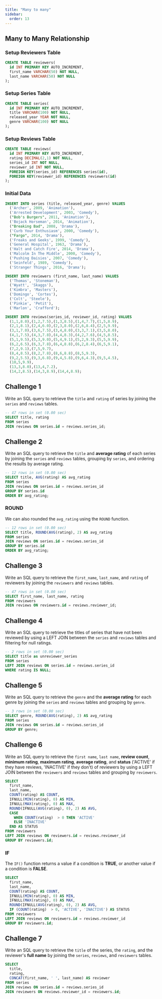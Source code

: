 ```yaml
---
title: "Many to many"
sidebar:
  order: 13
---
```


## Many to Many Relationship

### Setup Reviewers Table

```sql
CREATE TABLE reviewers(
  id INT PRIMARY KEY AUTO_INCREMENT,
  first_name VARCHAR(50) NOT NULL,
  last_name VARCHAR(50) NOT NULL
);
```

### Setup Series Table

```sql
CREATE TABLE series(
  id INT PRIMARY KEY AUTO_INCREMENT,
  title VARCHAR(100) NOT NULL,
  released_year YEAR NOT NULL,
  genre VARCHAR(100) NOT NULL
);
```

### Setup Reviews Table

```sql
CREATE TABLE reviews(
  id INT PRIMARY KEY AUTO_INCREMENT,
  rating DECIMAL(2,1) NOT NULL,
  series_id INT NOT NULL,
  reviewer_id INT NOT NULL,
  FOREIGN KEY(series_id) REFERENCES series(id),
  FOREIGN KEY(reviewer_id) REFERENCES reviewers(id)
);
```

### Initial Data

```sql
INSERT INTO series (title, released_year, genre) VALUES
  ('Archer', 2009, 'Animation'),
  ('Arrested Development', 2003, 'Comedy'),
  ("Bob's Burgers", 2011, 'Animation'),
  ('Bojack Horseman', 2014, 'Animation'),
  ("Breaking Bad", 2008, 'Drama'),
  ('Curb Your Enthusiasm', 2000, 'Comedy'),
  ("Fargo", 2014, 'Drama'),
  ('Freaks and Geeks', 1999, 'Comedy'),
  ('General Hospital', 1963, 'Drama'),
  ('Halt and Catch Fire', 2014, 'Drama'),
  ('Malcolm In The Middle', 2000, 'Comedy'),
  ('Pushing Daisies', 2007, 'Comedy'),
  ('Seinfeld', 1989, 'Comedy'),
  ('Stranger Things', 2016, 'Drama');
```

```sql
INSERT INTO reviewers (first_name, last_name) VALUES
  ('Thomas', 'Stoneman'),
  ('Wyatt', 'Skaggs'),
  ('Kimbra', 'Masters'),
  ('Domingo', 'Cortes'),
  ('Colt', 'Steele'),
  ('Pinkie', 'Petit'),
  ('Marlon', 'Crafford');
```

```sql
INSERT INTO reviews(series_id, reviewer_id, rating) VALUES
  (1,1,8.0),(1,2,7.5),(1,3,8.5),(1,4,7.7),(1,5,8.9),
  (2,1,8.1),(2,4,6.0),(2,3,8.0),(2,6,8.4),(2,5,9.9),
  (3,1,7.0),(3,6,7.5),(3,4,8.0),(3,3,7.1),(3,5,8.0),
  (4,1,7.5),(4,3,7.8),(4,4,8.3),(4,2,7.6),(4,5,8.5),
  (5,1,9.5),(5,3,9.0),(5,4,9.1),(5,2,9.3),(5,5,9.9),
  (6,2,6.5),(6,3,7.8),(6,4,8.8),(6,2,8.4),(6,5,9.1),
  (7,2,9.1),(7,5,9.7),
  (8,4,8.5),(8,2,7.8),(8,6,8.8),(8,5,9.3),
  (9,2,5.5),(9,3,6.8),(9,4,5.8),(9,6,4.3),(9,5,4.5),
  (10,5,9.9),
  (13,3,8.0),(13,4,7.2),
  (14,2,8.5),(14,3,8.9),(14,4,8.9);
```

## Challenge 1

Write an SQL query to retrieve the `title` and `rating` of series by joining the `series` and `reviews` tables.

```sql
-- 47 rows in set (0.00 sec)
SELECT title, rating
FROM series
JOIN reviews ON series.id = reviews.series_id;
```

## Challenge 2

Write an SQL query to retrieve the `title` and **average rating** of each series by joining the `series` and `reviews` tables, grouping by `series`, and ordering the results by average rating.

```sql
-- 12 rows in set (0.00 sec)
SELECT title, AVG(rating) AS avg_rating
FROM series
JOIN reviews ON series.id = reviews.series_id
GROUP BY series.id
ORDER BY avg_rating;
```

### ROUND

We can also rounded the `avg_rating` using the `ROUND` function.

```sql
-- 12 rows in set (0.00 sec)
SELECT title, ROUND(AVG(rating), 2) AS avg_rating
FROM series
JOIN reviews ON series.id = reviews.series_id
GROUP BY series.id
ORDER BY avg_rating;
```

## Challenge 3

Write an SQL query to retrieve the `first_name`, `last_name`, and `rating` of reviewers by joining the `reviewers` and `reviews` tables.

```sql
-- 47 rows in set (0.00 sec)
SELECT first_name, last_name, rating
FROM reviewers
JOIN reviews ON reviewers.id = reviews.reviewer_id;
```

## Challenge 4

Write an SQL query to retrieve the titles of series that have not been reviewed by using a LEFT JOIN between the `series` and `reviews` tables and filtering for null ratings.

```sql
-- 2 rows in set (0.00 sec)
SELECT title as unreviewer_series
FROM series
LEFT JOIN reviews ON series.id = reviews.series_id
WHERE rating IS NULL;
```

## Challenge 5

Write an SQL query to retrieve the `genre` and the **average rating** for each genre by joining the `series` and `reviews` tables and grouping by `genre`.

```sql
-- 3 rows in set (0.00 sec)
SELECT genre, ROUND(AVG(rating), 2) AS avg_rating
FROM series
JOIN reviews ON series.id = reviews.series_id
GROUP BY genre;
```

## Challenge 6

Write an SQL query to retrieve the `first name`, `last name`, **review count**, **minimum rating**, **maximum rating**, **average rating**, and **status** ('ACTIVE' if they have reviews, 'INACTIVE' if they don't) of reviewers by using a LEFT JOIN between the `reviewers` and `reviews` tables and grouping by `reviewers`.

```sql
SELECT
  first_name,
  last_name,
  COUNT(rating) AS COUNT,
  IFNULL(MIN(rating), 0) AS MIN,
  IFNULL(MAX(rating), 0) AS MAX,
  ROUND(IFNULL(AVG(rating), 0), 2) AS AVG,
  CASE
    WHEN COUNT(rating)  > 0 THEN 'ACTIVE'
    ELSE 'INACTIVE'
  END AS STATUS
FROM reviewers
LEFT JOIN reviews ON reviewers.id = reviews.reviewer_id
GROUP BY reviewers.id;
```

### IF

The `IF()` function returns a value if a condition is **TRUE**, or another value if a condition is **FALSE**.

```sql
SELECT
  first_name,
  last_name,
  COUNT(rating) AS COUNT,
  IFNULL(MIN(rating), 0) AS MIN,
  IFNULL(MAX(rating), 0) AS MAX,
  ROUND(IFNULL(AVG(rating), 0), 2) AS AVG,
  IF (COUNT(rating)  > 0, 'ACTIVE', 'INACTIVE') AS STATUS
FROM reviewers
LEFT JOIN reviews ON reviewers.id = reviews.reviewer_id
GROUP BY reviewers.id;
```

## Challenge 7

Write an SQL query to retrieve the `title` of the series, the `rating`, and the reviewer's **full name** by joining the `series`, `reviews`, and `reviewers` tables.

```sql
SELECT
  title,
  rating,
  CONCAT(first_name, ' ', last_name) AS reviewer
FROM series
JOIN reviews ON series.id = reviews.series_id
JOIN reviewers ON reviews.reviewer_id = reviewers.id;
```
